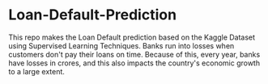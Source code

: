 # Loan-Default-Prediction
This repo makes the Loan Default prediction based on the Kaggle Dataset using Supervised Learning Techniques. Banks run into losses when customers don't pay their loans on time. Because of this, every year, banks have losses in crores, and this also impacts the country's economic growth to a large extent.
